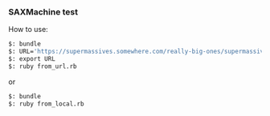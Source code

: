 ### SAXMachine test

How to use:

```bash
$: bundle
$: URL='https://supermassives.somewhere.com/really-big-ones/supermassive.xml'
$: export URL
$: ruby from_url.rb
```

or

```bash
$: bundle
$: ruby from_local.rb
```
